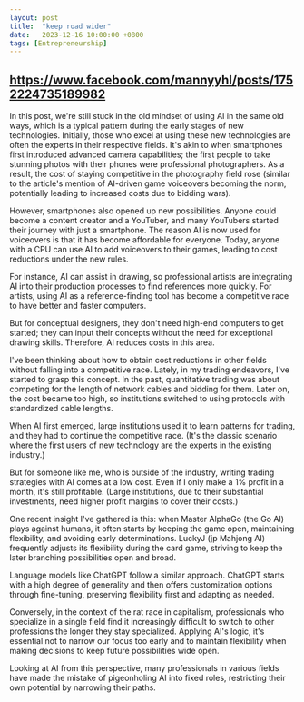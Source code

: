 ```yaml
---
layout: post
title:  "keep road wider"
date:   2023-12-16 10:00:00 +0800
tags: [Entrepreneurship]
---
```


## https://www.facebook.com/mannyyhl/posts/1752224735189982

In this post, we're still stuck in the old mindset of using AI in the same old ways, which is a typical pattern during the early stages of new technologies. Initially, those who excel at using these new technologies are often the experts in their respective fields. It's akin to when smartphones first introduced advanced camera capabilities; the first people to take stunning photos with their phones were professional photographers. As a result, the cost of staying competitive in the photography field rose (similar to the article's mention of AI-driven game voiceovers becoming the norm, potentially leading to increased costs due to bidding wars).

However, smartphones also opened up new possibilities. Anyone could become a content creator and a YouTuber, and many YouTubers started their journey with just a smartphone. The reason AI is now used for voiceovers is that it has become affordable for everyone. Today, anyone with a CPU can use AI to add voiceovers to their games, leading to cost reductions under the new rules.

For instance, AI can assist in drawing, so professional artists are integrating AI into their production processes to find references more quickly. For artists, using AI as a reference-finding tool has become a competitive race to have better and faster computers.

But for conceptual designers, they don't need high-end computers to get started; they can input their concepts without the need for exceptional drawing skills. Therefore, AI reduces costs in this area.

I've been thinking about how to obtain cost reductions in other fields without falling into a competitive race. Lately, in my trading endeavors, I've started to grasp this concept. In the past, quantitative trading was about competing for the length of network cables and bidding for them. Later on, the cost became too high, so institutions switched to using protocols with standardized cable lengths.

When AI first emerged, large institutions used it to learn patterns for trading, and they had to continue the competitive race. (It's the classic scenario where the first users of new technology are the experts in the existing industry.)

But for someone like me, who is outside of the industry, writing trading strategies with AI comes at a low cost. Even if I only make a 1% profit in a month, it's still profitable. (Large institutions, due to their substantial investments, need higher profit margins to cover their costs.)

One recent insight I've gathered is this: when Master AlphaGo (the Go AI) plays against humans, it often starts by keeping the game open, maintaining flexibility, and avoiding early determinations. LuckyJ (jp Mahjong AI) frequently adjusts its flexibility during the card game, striving to keep the later branching possibilities open and broad.

Language models like ChatGPT follow a similar approach. ChatGPT starts with a high degree of generality and then offers customization options through fine-tuning, preserving flexibility first and adapting as needed.

Conversely, in the context of the rat race in capitalism, professionals who specialize in a single field find it increasingly difficult to switch to other professions the longer they stay specialized. Applying AI's logic, it's essential not to narrow our focus too early and to maintain flexibility when making decisions to keep future possibilities wide open.

Looking at AI from this perspective, many professionals in various fields have made the mistake of pigeonholing AI into fixed roles, restricting their own potential by narrowing their paths.